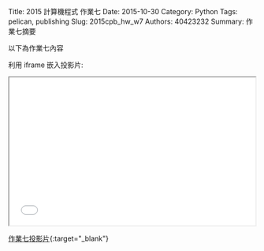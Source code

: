 Title: 2015 計算機程式 作業七
Date: 2015-10-30
Category: Python
Tags: pelican, publishing
Slug: 2015cpb_hw_w7
Authors: 40423232
Summary: 作業七摘要

以下為作業七內容

利用 iframe 嵌入投影片:

<iframe src="40423232_cp_w7_p.html" width="500" height="300"></iframe>

[作業七投影片](40423232_cp_w7_p.html){:target="_blank"}
